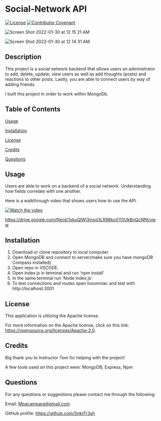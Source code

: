 
# Social-Network API


[![License](https://img.shields.io/badge/License-Apache_2.0-blue.svg)](https://opensource.org/licenses/Apache-2.0) [![Contributor Covenant](https://img.shields.io/badge/Contributor%20Covenant-2.1-4baaaa.svg)](code_of_conduct.md)



![Screen Shot 2022-01-30 at 12 15 21 AM](https://user-images.githubusercontent.com/87551856/151692122-d9de0055-5a07-4a91-aa75-d96976bbbc5c.png)

![Screen Shot 2022-01-30 at 12 14 31 AM](https://user-images.githubusercontent.com/87551856/151692144-ebb8fbea-6f93-4075-9dd7-47bceae6653a.png)


## Description
This project is a social network backend that allows users an administrator to add, delete, update, view users as well as add thoughts (posts) and reactions to other posts. Lastly, you are able to connect users by way of adding friends.

I built this project in order to work within MongoDb.




## Table of Contents

[Usage](#usage)

[Installation](#installation)

[License](#license)

[Credits](#credits)

[Questions](#questions)



## Usage

Users are able to work on a backend of a social network. Understanding how fields correlate with one another.

Here is a walkthrough video that shows users how to use the API.

[![Watch the video](https://user-images.githubusercontent.com/87551856/152732931-6105a187-e3f3-4b0c-ada6-4d3476db19a1.png)](https://drive.google.com/file/d/1xkuQlWj3insq3LR98kuVY0UkBnQcNftt/view)

https://drive.google.com/file/d/1xkuQlWj3insq3LR98kuVY0UkBnQcNftt/view

## Installation

1. Download or clone repository to local computer.
2. Open MongoDB and connect to server(make sure you have mongoDB Compass installed)
3. Open repo in VSCODE.
4. Open index.js in terminal and run 'npm install'
5. In the same terminal run 'Node index.js'
6. To test connections and routes open Insomniac and test with http://localhost:3001

## License
This application is utilizing the Apache license.

For more information on the Apache license, click on this link: https://opensource.org/licenses/Apache-2.0.



## Credits
Big thank you to Instructor Tom for helping with the project!

A few tools used on this project were: MongoDB, Express, Npm


## Questions
For any questions or suggestions please contact me through the following:

Email: Mpacampara@gmail.com

GitHub profile: https://github.com/SnkrFr3sh

